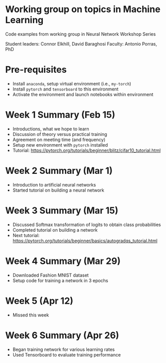 # Working group on topics in Machine Learning
Code examples from working group in Neural Network Workshop Series

Student leaders: Connor Elkhill, David Baraghosi
Faculty: Antonio Porras, PhD

# Pre-requisites
- Install `anaconda`, setup virtual environment (i.e., `my-torch`)
- Install `pytorch` and `tensorboard` to this environment
- Activate the environment and launch notebooks within environment

# Week 1 Summary (Feb 15)
- Introductions, what we hope to learn
- Discussion of theory versus practical training
- Agreement on meeting time (and frequency)
- Setup new environment with `pytorch` installed
- Tutorial: https://pytorch.org/tutorials/beginner/blitz/cifar10_tutorial.html

# Week 2 Summary (Mar 1)
- Introduction to artificial neural networks
- Started tutorial on building a neural network

# Week 3 Summary (Mar 15)
- Discussed Softmax transformation of logits to obtain class probabilities
- Completed tutorial on building a network
- Next tutorial: https://pytorch.org/tutorials/beginner/basics/autogradqs_tutorial.html

# Week 4 Summary (Mar 29)
- Downloaded Fashion MNIST dataset
- Setup code for training a network in 3 epochs

# Week 5 (Apr 12)
- Missed this week

# Week 6 Summary (Apr 26)
- Began training network for various learning rates
- Used Tensorboard to evaluate training performance